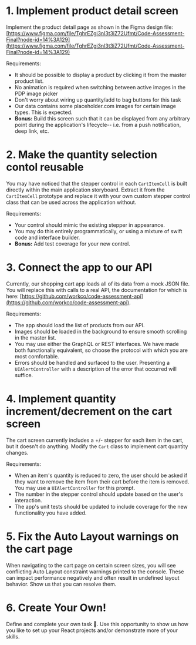 # 1. Implement product detail screen

Implement the product detail page as shown in the Figma design file: [https://www.figma.com/file/TghrEZgi3nl3t3iZ72Ufmt/Code-Assessment-Final?node-id=14%3A129](https://www.figma.com/file/TghrEZgi3nl3t3iZ72Ufmt/Code-Assessment-Final?node-id=14%3A129)

Requirements:

- It should be possible to display a product by clicking it from the master product list.
- No animation is required when switching between active images in the PDP image picker
- Don't worry about wiring up quantity/add to bag buttons for this task
- Our data contains some placeholder.com images for certain image types. This is expected.
- **Bonus:** Build this screen such that it can be displayed from any arbitrary point during the application's lifecycle-- i.e. from a push notification, deep link, etc.

# 2. Make the quantity selection contol reusable

You may have noticed that the stepper control in each `CartItemCell` is built directly within the main application storyboard. Extract it from the `CartItemCell` prototype and replace it with your own custom stepper control class that can be used across the application without.

Requirements:

- Your control should mimic the existing stepper in appearance.
- You may do this entirely programmatically, or using a mixture of swift code and interface builder.
- **Bonus:** Add test coverage for your new control.


# 3. Connect the app to our API

Currently, our shopping cart app loads all of its data from a mock JSON file. You will replace this with calls to a real API, the documentation for which is here: [https://github.com/workco/code-assessment-api](https://github.com/workco/code-assessment-api).

Requirements:

- The app should load the list of products from our API. 
- Images should be loaded in the background to ensure smooth scrolling in the master list.
- You may use either the GraphQL or REST interfaces. We have made both functionally equivalent, so choose the protocol with which you are most comfortable.
- Errors should be handled and surfaced to the user. Presenting a `UIAlertController` with a description of the error that occurred will suffice.

# 4. Implement quantity increment/decrement on the cart screen

The cart screen currently includes a +/- stepper for each item in the cart, but it doesn't do anything. Modify the `Cart` class to implement cart quantity changes.

Requirements:

- When an item's quantity is reduced to zero, the user should be asked if they want to remove the item from their cart before the item is removed. You may use a `UIAlertController` for this prompt.
- The number in the stepper control should update based on the user's interaction.
- The app's unit tests should be updated to include coverage for the new functionality you have added.

# 5. Fix the Auto Layout warnings on the cart page

When navigating to the cart page on certain screen sizes, you will see conflicting Auto Layout constraint warnings printed to the console. These can impact performance negatively and often result in undefined layout behavior. Show us that you can resolve them. 

# 6. Create Your Own!

Define and complete your own task 💪. Use this opportunity to show us how you like to set up your React projects and/or demonstrate more of your skills.
